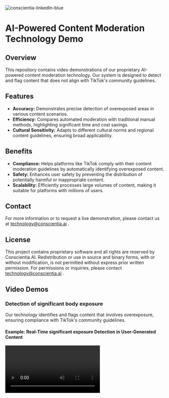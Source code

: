 ![conscientia-linkedIn-blue](https://github.com/conscientiaaigithub/conscientia-ai-test-repo/assets/142061871/05a6cb57-e79e-4e87-8ba7-ea252736d55c)


# AI-Powered Content Moderation Technology Demo

## Overview
This repository contains video demonstrations of our proprietary AI-powered content moderation technology. Our system is designed to detect and flag content that does not align with TikTok's community guidelines.

## Features
- **Accuracy:** Demonstrates precise detection of overexposed areas in various content scenarios.
- **Efficiency:** Compares automated moderation with traditional manual methods, highlighting significant time and cost savings.
- **Cultural Sensitivity:** Adapts to different cultural norms and regional content guidelines, ensuring broad applicability.

## Benefits
- **Compliance:** Helps platforms like TikTok comply with their content moderation guidelines by automatically identifying overexposed content.
- **Safety:** Enhances user safety by preventing the distribution of potentially harmful or inappropriate content.
- **Scalability:** Efficiently processes large volumes of content, making it suitable for platforms with millions of users.


## Contact
For more information or to request a live demonstration, please contact us at technology@conscientia.ai .

## License
This project contains proprietary software and all rights are reserved by Conscientia.AI. Redistribution or use in source and binary forms, with or without modification, is not permitted without express prior written permission. For permissions or inquiries, please contact technology@conscientia.ai .


## Video Demos

### Detection of significant body exposure
Our technology identifies and flags content that involves overexposure, ensuring compliance with TikTok's community guidelines.


#### Example: Real-Time significant exposure Detection in User-Generated Content

<video src="https://github.com/conscientiaaigithub/conscientia-ai-test-repo/assets/142061871/0a2156f7-1238-48e8-adf7-7f20f5e91126" />

This is a test test test
